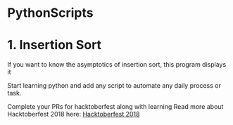 # PythonScripts

# 1. Insertion Sort

If you want to know the asymptotics of insertion sort, this program displays it

Start learning python and add any script to automate any daily process or task.

Complete your PRs for hacktoberfest along with learning
Read more about Hacktoberfest 2018 here: [Hacktoberfest 2018](https://hacktoberfest.digitalocean.com/)

